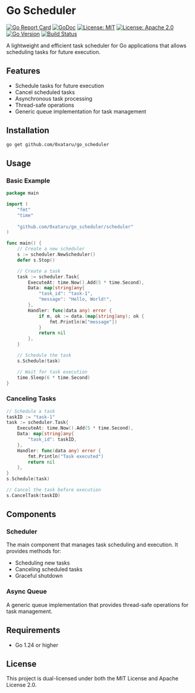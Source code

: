 # Go Scheduler

[![Go Report Card](https://goreportcard.com/badge/github.com/0xataru/go_scheduler)](https://goreportcard.com/report/github.com/0xataru/go_scheduler)
[![GoDoc](https://godoc.org/github.com/0xataru/go_scheduler?status.svg)](https://godoc.org/github.com/0xataru/go_scheduler)
[![License: MIT](https://img.shields.io/badge/License-MIT-yellow.svg)](https://opensource.org/licenses/MIT)
[![License: Apache 2.0](https://img.shields.io/badge/License-Apache%202.0-blue.svg)](https://opensource.org/licenses/Apache-2.0)
[![Go Version](https://img.shields.io/badge/Go-1.24+-00ADD8?logo=go)](https://golang.org)
[![Build Status](https://img.shields.io/badge/build-passing-brightgreen)](https://github.com/0xataru/go_scheduler/actions)

A lightweight and efficient task scheduler for Go applications that allows scheduling tasks for future execution.

## Features

- Schedule tasks for future execution
- Cancel scheduled tasks
- Asynchronous task processing
- Thread-safe operations
- Generic queue implementation for task management

## Installation

```bash
go get github.com/0xataru/go_scheduler
```

## Usage

### Basic Example

```go
package main

import (
    "fmt"
    "time"
    
    "github.com/0xataru/go_scheduler/scheduler"
)

func main() {
    // Create a new scheduler
    s := scheduler.NewScheduler()
    defer s.Stop()

    // Create a task
    task := scheduler.Task{
        ExecuteAt: time.Now().Add(5 * time.Second),
        Data: map[string]any{
            "task_id": "task-1",
            "message": "Hello, World!",
        },
        Handler: func(data any) error {
            if m, ok := data.(map[string]any); ok {
                fmt.Println(m["message"])
            }
            return nil
        },
    }

    // Schedule the task
    s.Schedule(task)

    // Wait for task execution
    time.Sleep(6 * time.Second)
}
```

### Canceling Tasks

```go
// Schedule a task
taskID := "task-1"
task := scheduler.Task{
    ExecuteAt: time.Now().Add(5 * time.Second),
    Data: map[string]any{
        "task_id": taskID,
    },
    Handler: func(data any) error {
        fmt.Println("Task executed")
        return nil
    },
}
s.Schedule(task)

// Cancel the task before execution
s.CancelTask(taskID)
```

## Components

### Scheduler

The main component that manages task scheduling and execution. It provides methods for:
- Scheduling new tasks
- Canceling scheduled tasks
- Graceful shutdown

### Async Queue

A generic queue implementation that provides thread-safe operations for task management.

## Requirements

- Go 1.24 or higher

## License

This project is dual-licensed under both the MIT License and Apache License 2.0.
